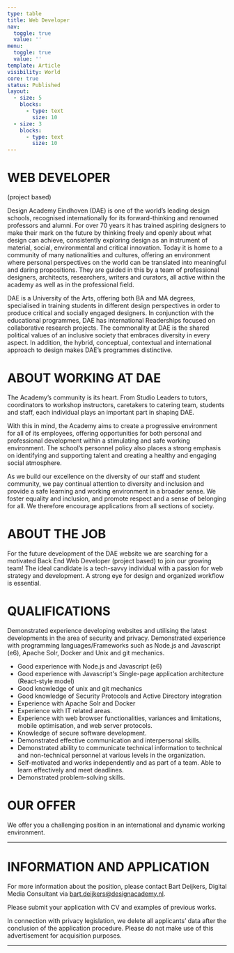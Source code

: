 ```yaml
---
type: table
title: Web Developer
nav:
  toggle: true
  value: ''
menu:
  toggle: true
  value: ''
template: Article
visibility: World
core: true
status: Published
layout:
  - size: 5
    blocks:
      - type: text
        size: 10
  - size: 3
    blocks:
      - type: text
        size: 10
---
```


# WEB DEVELOPER
(project based)

Design Academy Eindhoven (DAE) is one of the world’s leading design schools, recognised internationally for its forward-thinking and renowned professors and alumni. For over 70 years it has trained aspiring designers to make their mark on the future by thinking freely and openly about what design can achieve, consistently exploring design as an instrument of material, social, environmental and critical innovation. Today it is home to a community of many nationalities and cultures, offering an environment where personal perspectives on the world can be translated into meaningful and daring propositions. They are guided in this by a team of professional designers, architects, researchers, writers and curators, all active within the academy as well as in the professional field.

DAE is a University of the Arts, offering both BA and MA degrees, specialised in training students in different design perspectives in order to produce critical and socially engaged designers. In conjunction with the educational programmes, DAE has international Readerships focused on collaborative research projects. The commonality at DAE is the shared political values of an inclusive society that embraces diversity in every aspect. In addition, the hybrid, conceptual, contextual and international approach to design makes DAE’s programmes distinctive.

# ABOUT WORKING AT DAE
The Academy’s community is its heart. From Studio Leaders to tutors, coordinators to workshop instructors, caretakers to catering team, students and staff, each individual plays an important part in shaping DAE.

With this in mind, the Academy aims to create a progressive environment for all of its employees, offering opportunities for both personal and professional development within a stimulating and safe working environment. The school’s personnel policy also places a strong emphasis on identifying and supporting talent and creating a healthy and engaging social atmosphere.

As we build our excellence on the diversity of our staff and student community, we pay continual attention to diversity and inclusion and provide a safe learning and working environment in a broader sense. We foster equality and inclusion, and promote respect and a sense of belonging for all. We therefore encourage applications from all sections of society.

# ABOUT THE JOB
For the future development of the DAE website we are searching for a motivated Back End Web Developer (project based) to join our growing team! The ideal candidate is a tech-savvy individual with a passion for web strategy and development. A strong eye for design and organized workflow is essential.

# QUALIFICATIONS
Demonstrated experience developing websites and utilising the latest developments in the area of security and privacy. Demonstrated experience with programming languages/Frameworks such as Node.js and Javascript (e6), Apache Solr, Docker and Unix and git mechanics.

 - Good experience with Node.js and Javascript (e6)
 - Good experience with Javascript's Single-page application architecture (React-style model)
 - Good knowledge of unix and git mechanics
 - Good knowledge of Security Protocols and Active Directory integration
 - Experience with Apache Solr and Docker
 - Experience with IT related areas. 
 - Experience with web browser functionalities, variances and limitations, mobile optimisation, and web server protocols.
 - Knowledge of secure software development.
 - Demonstrated effective communication and interpersonal skills.
 - Demonstrated ability to communicate technical information to technical and non-technical personnel at various levels in the organization.
 - Self-motivated and works independently and as part of a team. Able to learn effectively and meet deadlines.
 - Demonstrated problem-solving skills.

# OUR OFFER
We offer you a challenging position in an international and dynamic working environment.

---

# INFORMATION AND APPLICATION
For more information about the position, please contact Bart Deijkers, Digital Media Consultant via <bart.deijkers@designacademy.nl>. 

Please submit your application with CV and examples of previous works.

In connection with privacy legislation, we delete all applicants’ data after the conclusion of the application procedure. Please do not make use of this advertisement for acquisition purposes.

---
